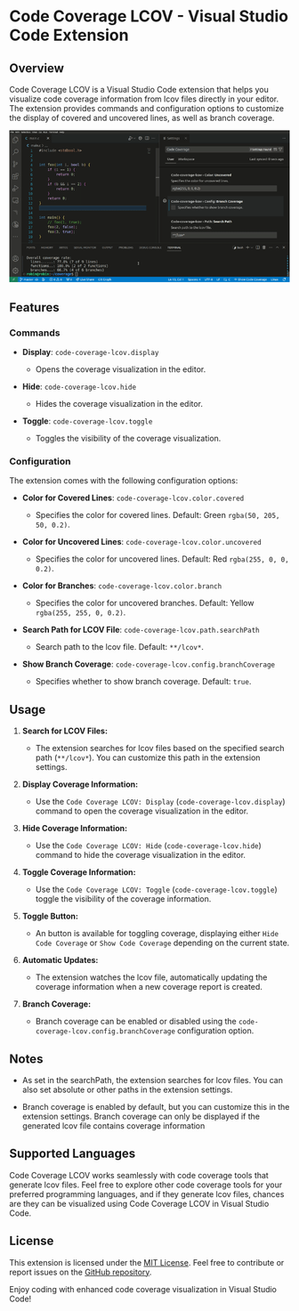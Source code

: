 # Code Coverage LCOV - Visual Studio Code Extension

## Overview

Code Coverage LCOV is a Visual Studio Code extension that helps you visualize code coverage information from lcov files directly in your editor. The extension provides commands and configuration options to customize the display of covered and uncovered lines, as well as branch coverage.

![Code Coverage LCOV](https://github.com/rherrmannr/vscode-code-coverage-lcov/raw/master/gifs/preview.gif)

## Features

### Commands

- **Display**: `code-coverage-lcov.display`
  - Opens the coverage visualization in the editor.

- **Hide**: `code-coverage-lcov.hide`
  - Hides the coverage visualization in the editor.

- **Toggle**: `code-coverage-lcov.toggle`
  - Toggles the visibility of the coverage visualization.

### Configuration

The extension comes with the following configuration options:

- **Color for Covered Lines**: `code-coverage-lcov.color.covered`
  - Specifies the color for covered lines. Default: Green `rgba(50, 205, 50, 0.2)`.

- **Color for Uncovered Lines**: `code-coverage-lcov.color.uncovered`
  - Specifies the color for uncovered lines. Default: Red `rgba(255, 0, 0, 0.2)`.

- **Color for Branches**: `code-coverage-lcov.color.branch`
  - Specifies the color for uncovered branches. Default: Yellow `rgba(255, 255, 0, 0.2)`.

- **Search Path for LCOV File**: `code-coverage-lcov.path.searchPath`
  - Search path to the lcov file. Default: `**/lcov*`.

- **Show Branch Coverage**: `code-coverage-lcov.config.branchCoverage`
  - Specifies whether to show branch coverage. Default: `true`.

## Usage

1. **Search for LCOV Files:**
   - The extension searches for lcov files based on the specified search path (`**/lcov*`). You can customize this path in the extension settings.

2. **Display Coverage Information:**
   - Use the `Code Coverage LCOV: Display` (`code-coverage-lcov.display`) command to open the coverage visualization in the editor.

3. **Hide Coverage Information:**
   - Use the `Code Coverage LCOV: Hide` (`code-coverage-lcov.hide`) command to hide the coverage visualization in the editor.
  
4. **Toggle Coverage Information:**
   - Use the `Code Coverage LCOV: Toggle` (`code-coverage-lcov.toggle`) toggle the visibility of the coverage information.

5. **Toggle Button:**
   - An button is available for toggling coverage, displaying either `Hide Code Coverage` or `Show Code Coverage` depending on the current state.

6. **Automatic Updates:**
   - The extension watches the lcov file, automatically updating the coverage information when a new coverage report is created.

7. **Branch Coverage:**
   - Branch coverage can be enabled or disabled using the `code-coverage-lcov.config.branchCoverage` configuration option.

## Notes

- As set in the searchPath, the extension searches for lcov files. You can also set absolute or other paths in the extension settings.

- Branch coverage is enabled by default, but you can customize this in the extension settings. Branch coverage can only be displayed if the generated lcov file contains coverage information

## Supported Languages

Code Coverage LCOV works seamlessly with code coverage tools that generate lcov files. Feel free to explore other code coverage tools for your preferred programming languages, and if they generate lcov files, chances are they can be visualized using Code Coverage LCOV in Visual Studio Code.

## License

This extension is licensed under the [MIT License](LICENSE). Feel free to contribute or report issues on the [GitHub repository](https://github.com/rherrmannr/vscode-code-coverage-lcov).

Enjoy coding with enhanced code coverage visualization in Visual Studio Code!